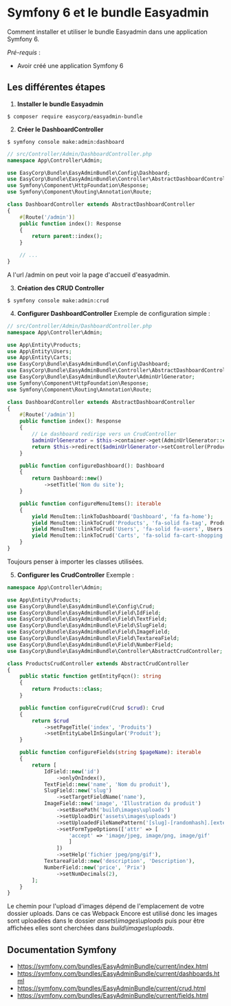 
# Symfony 6 et le bundle Easyadmin

Comment installer et utiliser le bundle Easyadmin dans une application Symfony 6.

*Pré-requis* : 
- Avoir créé une application Symfony 6

## Les différentes étapes 

1. **Installer le bundle Easyadmin**
```
$ composer require easycorp/easyadmin-bundle
```

2. **Créer le DashboardController**
```
$ symfony console make:admin:dashboard
```
```php
// src/Controller/Admin/DashboardController.php
namespace App\Controller\Admin;

use EasyCorp\Bundle\EasyAdminBundle\Config\Dashboard;
use EasyCorp\Bundle\EasyAdminBundle\Controller\AbstractDashboardController;
use Symfony\Component\HttpFoundation\Response;
use Symfony\Component\Routing\Annotation\Route;

class DashboardController extends AbstractDashboardController
{
    #[Route('/admin')]
    public function index(): Response
    {
        return parent::index();
    }

    // ...
}
```
A l'url /admin on peut voir la page d'accueil d'easyadmin.

3. **Création des CRUD Controller**
```
$ symfony console make:admin:crud
```

4. **Configurer DashboardController**
Exemple de configuration simple :
```php
// src/Controller/Admin/DashboardController.php
namespace App\Controller\Admin;

use App\Entity\Products;
use App\Entity\Users;
use App\Entity\Carts;
use EasyCorp\Bundle\EasyAdminBundle\Config\Dashboard;
use EasyCorp\Bundle\EasyAdminBundle\Controller\AbstractDashboardController;
use EasyCorp\Bundle\EasyAdminBundle\Router\AdminUrlGenerator;
use Symfony\Component\HttpFoundation\Response;
use Symfony\Component\Routing\Annotation\Route;

class DashboardController extends AbstractDashboardController
{
    #[Route('/admin')]
    public function index(): Response
    {
        // Le dashboard redirige vers un CrudController
        $adminUrlGenerator = $this->container->get(AdminUrlGenerator::class);
        return $this->redirect($adminUrlGenerator->setController(ProductsCrudController::class)->generateUrl());
    }

    public function configureDashboard(): Dashboard
    {
        return Dashboard::new()
            ->setTitle('Nom du site');
    }

    public function configureMenuItems(): iterable
    {
        yield MenuItem::linkToDashboard('Dashboard', 'fa fa-home');
        yield MenuItem::linkToCrud('Products', 'fa-solid fa-tag', Products::class);
        yield MenuItem::linkToCrud('Users', 'fa-solid fa-users', Users::class);
        yield MenuItem::linkToCrud('Carts', 'fa-solid fa-cart-shopping', Carts::class);
    }
}
```
Toujours penser à importer les classes utilisées.

5. **Configurer les CrudController**
Exemple :
```php
namespace App\Controller\Admin;

use App\Entity\Products;
use EasyCorp\Bundle\EasyAdminBundle\Config\Crud;
use EasyCorp\Bundle\EasyAdminBundle\Field\IdField;
use EasyCorp\Bundle\EasyAdminBundle\Field\TextField;
use EasyCorp\Bundle\EasyAdminBundle\Field\SlugField;
use EasyCorp\Bundle\EasyAdminBundle\Field\ImageField;
use EasyCorp\Bundle\EasyAdminBundle\Field\TextareaField;
use EasyCorp\Bundle\EasyAdminBundle\Field\NumberField;
use EasyCorp\Bundle\EasyAdminBundle\Controller\AbstractCrudController;

class ProductsCrudController extends AbstractCrudController
{
    public static function getEntityFqcn(): string
    {
        return Products::class;
    }

    public function configureCrud(Crud $crud): Crud
    {
        return $crud
            ->setPageTitle('index', 'Produits')
            ->setEntityLabelInSingular('Produit');
    }

    public function configureFields(string $pageName): iterable
    {
        return [
            IdField::new('id')
                ->onlyOnIndex(),
            TextField::new('name', 'Nom du produit'),
            SlugField::new('slug')
                ->setTargetFieldName('name'),
            ImageField::new('image', 'Illustration du produit')
                ->setBasePath('build\images\uploads')
                ->setUploadDir('assets\images\uploads')
                ->setUploadedFileNamePattern('[slug]-[randomhash].[extension]')
                ->setFormTypeOptions(['attr' => [
                    'accept' => 'image/jpeg, image/png, image/gif'
                    ]
                ])
                ->setHelp('fichier jpeg/png/gif'),   
            TextareaField::new('description', 'Description'),
            NumberField::new('price', 'Prix')
                ->setNumDecimals(2),
        ];
    }
}
```
Le chemin pour l'upload d'images dépend de l'emplacement de votre dossier uploads. Dans ce cas Webpack Encore est utilisé donc les images sont uploadées dans le dossier *assets\images\uploads* puis pour être affichées elles sont cherchées dans *build\images\uploads*.

## Documentation Symfony

- <https://symfony.com/bundles/EasyAdminBundle/current/index.html>
- <https://symfony.com/bundles/EasyAdminBundle/current/dashboards.html>
- <https://symfony.com/bundles/EasyAdminBundle/current/crud.html>
- <https://symfony.com/bundles/EasyAdminBundle/current/fields.html>